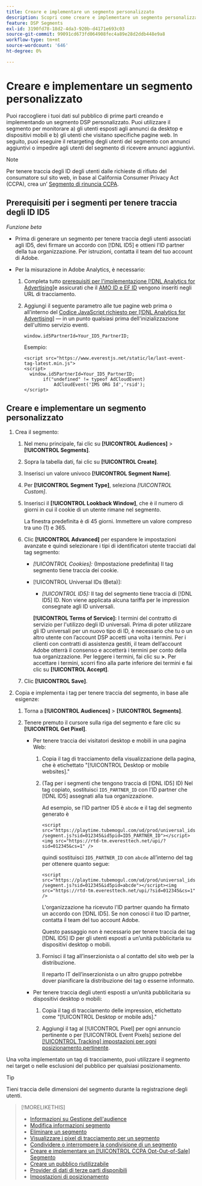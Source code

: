 ```yaml
---
title: Creare e implementare un segmento personalizzato
description: Scopri come creare e implementare un segmento personalizzato per tenere traccia degli utenti esposti agli annunci o degli utenti che visitano le tue pagine web.
feature: DSP Segments
exl-id: 3190fd78-18d2-4da3-920b-d4171e693c03
source-git-commit: 99091cd673fd064908fec4a89e28d2ddb448e9a8
workflow-type: tm+mt
source-wordcount: '646'
ht-degree: 0%

---
```


# Creare e implementare un segmento personalizzato

Puoi raccogliere i tuoi dati sul pubblico di prime parti creando e implementando un segmento DSP personalizzato. Puoi utilizzare il segmento per monitorare a) gli utenti esposti agli annunci da desktop e dispositivi mobili e b) gli utenti che visitano specifiche pagine web. In seguito, puoi eseguire il retargeting degli utenti del segmento con annunci aggiuntivi o impedire agli utenti del segmento di ricevere annunci aggiuntivi.

>[!NOTE]
>
>Per tenere traccia degli ID degli utenti dalle richieste di rifiuto del consumatore sul sito web, in base al California Consumer Privacy Act (CCPA), crea un’ [Segmento di rinuncia CCPA](ccpa-opt-out-segment-create.md).

## Prerequisiti per i segmenti per tenere traccia degli ID ID5

*Funzione beta*

* Prima di generare un segmento per tenere traccia degli utenti associati agli ID5, devi firmare un accordo con [!DNL ID5] e ottieni l’ID partner della tua organizzazione. Per istruzioni, contatta il team del tuo account di Adobe.

* Per la misurazione in Adobe Analytics, è necessario:

   1. Completa tutto [prerequisiti per l&#39;implementazione [!DNL Analytics for Advertising]](/help/integrations/analytics/prerequisites.md)e assicurati che il [AMO ID e EF ID](/help/integrations/analytics/ids.md) vengono inseriti negli URL di tracciamento.

   1. Aggiungi il seguente parametro alle tue pagine web prima o all’interno del [Codice JavaScript richiesto per [!DNL Analytics for Advertising]](/help/integrations/analytics/javascript.md) — in un punto qualsiasi prima dell&#39;inizializzazione dell&#39;ultimo servizio eventi.

      ```window.id5PartnerId=Your_ID5_PartnerID;```

      Esempio:

      ```
      <script src="https://www.everestjs.net/static/le/last-event-tag-latest.min.js">
      <script>
        window.id5PartnerId=Your_ID5_PartnerID;
             if("undefined" != typeof AdCloudEvent)
                 AdCloudEvent('IMS ORG Id','rsid');
      </script>
      ```

## Creare e implementare un segmento personalizzato

1. Crea il segmento:

   1. Nel menu principale, fai clic su **[!UICONTROL Audiences]** > **[!UICONTROL Segments]**.

   1. Sopra la tabella dati, fai clic su **[!UICONTROL Create]**.

   1. Inserisci un valore univoco **[!UICONTROL Segment Name]**.

   1. Per **[!UICONTROL Segment Type]**, seleziona *[!UICONTROL Custom]*.

   1. Inserisci il **[!UICONTROL Lookback Window]**, che è il numero di giorni in cui il cookie di un utente rimane nel segmento.

      La finestra predefinita è di 45 giorni. Immettere un valore compreso tra uno (1) e 365.

   1. Clic **[!UICONTROL Advanced]** per espandere le impostazioni avanzate e quindi selezionare i tipi di identificatori utente tracciati dal tag segmento:

      * *[!UICONTROL Cookies]:* (Impostazione predefinita) Il tag segmento tiene traccia dei cookie.

      * [!UICONTROL Universal IDs (Beta)]:

         * *[!UICONTROL ID5]:* Il tag del segmento tiene traccia di [!DNL ID5] ID. Non viene applicata alcuna tariffa per le impression consegnate agli ID universali.

        **[!UICONTROL Terms of Service]:** I termini del contratto di servizio per l&#39;utilizzo degli ID universali. Prima di poter utilizzare gli ID universali per un nuovo tipo di ID, è necessario che tu o un altro utente con l’account DSP accetti una volta i termini. Per i clienti con contratti di assistenza gestiti, il team dell’account Adobe otterrà il consenso e accetterà i termini per conto della tua organizzazione. Per leggere i termini, fai clic su **>**. Per accettare i termini, scorri fino alla parte inferiore dei termini e fai clic su **[!UICONTROL Accept]**.

   1. Clic **[!UICONTROL Save]**.

1. Copia e implementa i tag per tenere traccia del segmento, in base alle esigenze:

   1. Torna a **[!UICONTROL Audiences]** > **[!UICONTROL Segments]**.

   1. Tenere premuto il cursore sulla riga del segmento e fare clic su **[!UICONTROL Get Pixel]**.

      * Per tenere traccia dei visitatori desktop e mobili in una pagina Web:

         1. Copia il tag di tracciamento della visualizzazione della pagina, che è etichettato &quot;[!UICONTROL Desktop or mobile websites].&quot;

         1. (Tag per i segmenti che tengono traccia di [!DNL ID5] ID) Nel tag copiato, sostituisci `ID5_PARTNER_ID` con l’ID partner che [!DNL ID5] assegnati alla tua organizzazione.

            Ad esempio, se l’ID partner ID5 è `abcde` e il tag del segmento generato è

            ```<script src="https://playtime.tubemogul.com/ud/prod/universal_ids/segment.js?sid=012345&id5pid=ID5_PARTNER_ID"></script><img src="https://rtd-tm.everesttech.net/upi/?sid=012345&cs=1" />```

            quindi sostituisci `ID5_PARTNER_ID` con `abcde` all’interno del tag per ottenere quanto segue:

            ```<script src="https://playtime.tubemogul.com/ud/prod/universal_ids/segment.js?sid=012345&id5pid=abcde"></script><img src="https://rtd-tm.everesttech.net/upi/?sid=012345&cs=1" />```

            L&#39;organizzazione ha ricevuto l&#39;ID partner quando ha firmato un accordo con [!DNL ID5]. Se non conosci il tuo ID partner, contatta il team del tuo account Adobe.

            Questo passaggio non è necessario per tenere traccia dei tag [!DNL ID5] ID per gli utenti esposti a un’unità pubblicitaria su dispositivi desktop o mobili.

         1. Fornisci il tag all’inserzionista o al contatto del sito web per la distribuzione.

            Il reparto IT dell’inserzionista o un altro gruppo potrebbe dover pianificare la distribuzione dei tag o esserne informato.

      * Per tenere traccia degli utenti esposti a un’unità pubblicitaria su dispositivi desktop o mobili:

         1. Copia il tag di tracciamento delle impression, etichettato come &quot;[!UICONTROL Desktop or mobile ads].&quot;

         1. Aggiungi il tag al [!UICONTROL Pixel] per ogni annuncio pertinente o per [!UICONTROL Event Pixels] sezione del [[!UICONTROL Tracking] impostazioni per ogni posizionamento pertinente](/help/dsp/campaign-management/placements/placement-settings.md#placement-tracking).

Una volta implementato un tag di tracciamento, puoi utilizzare il segmento nei target o nelle esclusioni del pubblico per qualsiasi posizionamento.

>[!TIP]
>
>Tieni traccia delle dimensioni del segmento durante la registrazione degli utenti.

>[!MORELIKETHIS]
>
>* [Informazioni su Gestione dell&#39;audience](audience-about.md)
>* [Modifica informazioni segmento](segment-edit.md)
>* [Eliminare un segmento](segment-delete.md)
>* [Visualizzare i pixel di tracciamento per un segmento](segment-view-pixels.md)
>* [Condividere o interrompere la condivisione di un segmento](segment-share.md)
>* [Creare e implementare un [!UICONTROL CCPA Opt-Out-of-Sale] Segmento](ccpa-opt-out-segment-create.md)
>* [Creare un pubblico riutilizzabile](reusable-audience-create.md)
>* [Provider di dati di terze parti disponibili](third-party-data-providers.md)
>* [Impostazioni di posizionamento](/help/dsp/campaign-management/placements/placement-settings.md)
